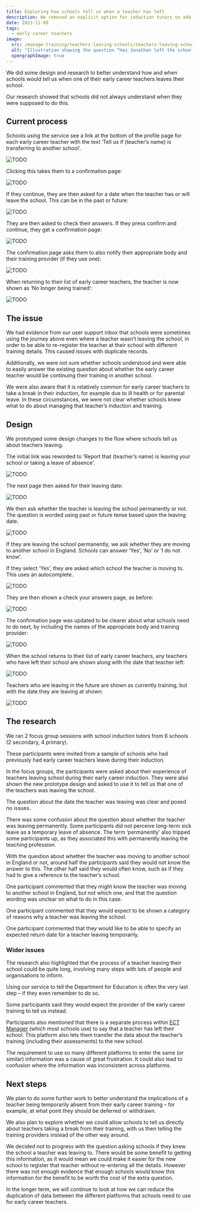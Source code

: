 ```yaml
---
title: Exploring how schools tell us when a teacher has left
description: We removed an explicit option for induction tutors to add themselves as a mentor, instead allowing them to do it through the normal “add mentor” flow.
date: 2023-11-08
tags:
  - early career teachers
image:
  src: /manage-training/teachers-leaving-schools/teachers-leaving-schools.png
  alt: "Illustration showing the question “Has Jonathan left the school permanently?” with the answers “Yes” or “No, they’ve taken a temporary leave of absence, for example parental leave” as radio options"
  opengraphImage: true
---
```


We did some design and research to better understand how and when schools would tell us when one of their early career teachers leaves their school.

Our research showed that schools did not always understand when they were supposed to do this.

## Current process

Schools using the service see a link at the bottom of the profile page for each early career teacher with the text ‘Tell us if (teacher’s name) is transferring to another school’.

![TODO](current-leaving-link.png)

Clicking this takes them to a confirmation page:

![TODO](current-confirmation-page.png)

If they continue, they are then asked for a date when the teacher has or will leave the school. This can be in the past or future:

![TODO](current-date.png)

They are then asked to check their answers. If they press confirm and continue, they get a confirmation page:

![TODO](current-check-answers.png)

The confirmation page asks them to also notify their appropriate body and their training provider (if they use one):

![TODO](current-completion-page.png)

When returning to their list of early career teachers, the teacher is now shown as ‘No longer being trained’:

![TODO](current-list-view.png)

## The issue

We had evidence from our user support inbox that schools were sometimes using the journey above even where a teacher wasn’t leaving the school, in order to be able to re-register the teacher at their school with different training details. This caused issues with duplicate records.

Additionally, we were not sure whether schools understood and were able to easily answer the existing question about whether the early career teacher would be continuing their training in another school.

We were also aware that it is relatively common for early career teachers to take a break in their induction, for example due to ill health or for parental leave. In these circumstances, we were not clear whether schools knew what to do about managing that teacher’s induction and training.

## Design

We prototyped some design changes to the flow where schools tell us about teachers leaving.

The initial link was reworded to ‘Report that (teacher’s name) is leaving your school or taking a leave of absence’.

![TODO](new-leaving-link.png)

The next page then asked for their leaving date:

![TODO](new-date.png)

We then ask whether the teacher is leaving the school permanently or not. The question is worded using past or future tense based upon the leaving date.

![TODO](new-leaving-permanently.png)

If they are leaving the school permanently, we ask whether they are moving to another school in England. Schools can answer ‘Yes’, ‘No’ or ‘I do not know’.

If they select ‘Yes’, they are asked which school the teacher is moving to. This uses an autocomplete.

![TODO](new-moving-to-another-school.png)

They are then shown a check your answers page, as before:

![TODO](new-check-answers.png)

The confirmation page was updated to be clearer about what schools need to do next, by including the names of the appropriate body and training provider:

![TODO](new-completion-page.png)

When the school returns to their list of early career teachers, any teachers who have left their school are shown along with the date that teacher left:

![TODO](new-list-view.png)

Teachers who are leaving in the future are shown as currently training, but with the date they are leaving at shown:

![TODO](new-leaving-in-future.png)

## The research

We ran 2 focus group sessions with school induction tutors from 6 schools (2 secondary, 4 primary).

These participants were invited from a sample of schools who had previously had early career teachers leave during their induction.

In the focus groups, the participants were asked about their experience of teachers leaving school during their early career induction. They were also shown the new prototype design and asked to use it to tell us that one of the teachers was leaving the school.

The question about the date the teacher was leaving was clear and posed no issues.

There was some confusion about the question about whether the teacher was leaving permanently. Some participants did not perceive long-term sick leave as a temporary leave of absence. The term ‘permanently’ also tripped some participants up, as they associated this with permanently leaving the teaching profession.

With the question about whether the teacher was moving to another school in England or not, around half the participants said they would not know the answer to this. The other half said they would often know, such as if they had to give a reference to the teacher’s school.

One participant commented that they might know the teacher was moving to another school in England, but not which one, and that the question wording was unclear on what to do in this case.

One participant commented that they would expect to be shown a category of reasons why a teacher was leaving the school.

One participant commented that they would like to be able to specify an expected return date for a teacher leaving temporarily.

### Wider issues

The research also highlighted that the process of a teacher leaving their school could be quite long, involving many steps with lots of people and organisations to inform.

Using our service to tell the Department for Education is often the very last step – if they even remember to do so.

Some participants said they would expect the provider of the early career training to tell us instead.

Participants also mentioned that there is a separate process within [ECT Manager](http://ectmanager.com/) (which most schools use) to say that a teacher has left their school. This platform also lets them transfer the data about the teacher’s training (including their assessments) to the new school.

The requirement to use so many different platforms to enter the same (or similar) information was a cause of great frustration. It could also lead to confusion where the information was inconsistent across platforms.

## Next steps

We plan to do some further work to better understand the implications of a teacher being temporarily absent from their early career training – for example, at what point they should be deferred or withdrawn.

We also plan to explore whether we could allow schools to tell us directly about teachers taking a break from their training, with us then telling the training providers instead of the other way around.

We decided not to progress with the question asking schools if they knew the school a teacher was leaving to. There would be some benefit to getting this information, as it would mean we could make it easier for the new school to register that teacher without re-entering all the details. However there was not enough evidence that enough schools would know this information for the benefit to be worth the cost of the extra question.

In the longer term, we will continue to look at how we can reduce the duplication of data between the different platforms that schools need to use for early career teachers.
